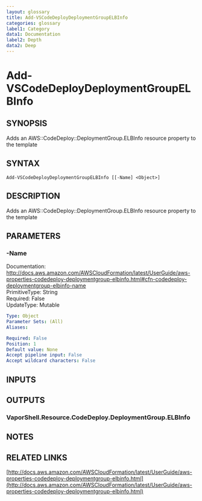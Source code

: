 ```yaml
---
layout: glossary
title: Add-VSCodeDeployDeploymentGroupELBInfo
categories: glossary
label1: Category
data1: Documentation
label2: Depth
data2: Deep
---
```


# Add-VSCodeDeployDeploymentGroupELBInfo

## SYNOPSIS
Adds an AWS::CodeDeploy::DeploymentGroup.ELBInfo resource property to the template

## SYNTAX

```
Add-VSCodeDeployDeploymentGroupELBInfo [[-Name] <Object>]
```

## DESCRIPTION
Adds an AWS::CodeDeploy::DeploymentGroup.ELBInfo resource property to the template

## PARAMETERS

### -Name
Documentation: http://docs.aws.amazon.com/AWSCloudFormation/latest/UserGuide/aws-properties-codedeploy-deploymentgroup-elbinfo.html#cfn-codedeploy-deploymentgroup-elbinfo-name    
PrimitiveType: String    
Required: False    
UpdateType: Mutable

```yaml
Type: Object
Parameter Sets: (All)
Aliases: 

Required: False
Position: 1
Default value: None
Accept pipeline input: False
Accept wildcard characters: False
```

## INPUTS

## OUTPUTS

### VaporShell.Resource.CodeDeploy.DeploymentGroup.ELBInfo

## NOTES

## RELATED LINKS

[http://docs.aws.amazon.com/AWSCloudFormation/latest/UserGuide/aws-properties-codedeploy-deploymentgroup-elbinfo.html](http://docs.aws.amazon.com/AWSCloudFormation/latest/UserGuide/aws-properties-codedeploy-deploymentgroup-elbinfo.html)

